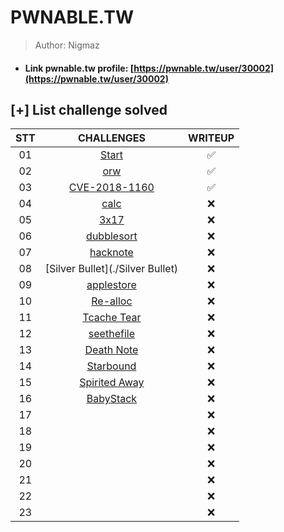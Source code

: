 # PWNABLE.TW

>Author: Nigmaz

- #### Link pwnable.tw profile: [https://pwnable.tw/user/30002](https://pwnable.tw/user/30002)

## [+] List challenge solved

|       STT       | CHALLENGES                                                    |   WRITEUP  |
| :-------------: | :-----------------------------------------------------------: |:----------:|
|       01        | [Start](./Start)                                              |✅         |         
|       02        | [orw](./orw)                                                  |✅         |
|       03        | [CVE-2018-1160](./CVE-2018-1160)                              |✅         |
|       04        | [calc](./calc)                                                |❌         |
|       05        | [3x17](./3x17)                                                |❌         |
|       06        | [dubblesort](./dubblesort)                                    |❌         |
|       07        | [hacknote](./hacknote)                                        |❌         |
|       08        | [Silver Bullet](./Silver Bullet)                              |❌         |
|       09        | [applestore](./9_applestore)                                  |❌         |
|       10        | [Re-alloc](./10_Re-alloc)                                     |❌         |
|       11        | [Tcache Tear](./10_Re-alloc)                                  |❌         |
|       12        | [seethefile](./10_Re-alloc)                                   |❌         |
|       13        | [Death Note](./10_Re-alloc)                                   |❌         |
|       14        | [Starbound](./10_Re-alloc)                                    |❌         |
|       15        | [Spirited Away](./10_Re-alloc)                                |❌         |
|       16        | [BabyStack](./10_Re-alloc)                                    |❌         |
|       17        |                                    |❌         |
|       18        |                                  |❌         |
|       19        |                                   |❌         |
|       20        |                                    |❌         |
|       21        |                                    |❌         |
|       22        |                                     |❌         |
|       23        |                                     |❌         |



